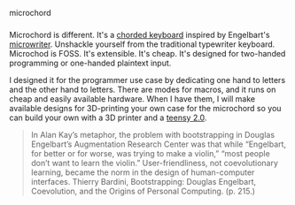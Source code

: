 microchord
###

Microchord is different. It's a [chorded keyboard][1] inspired by Engelbart's
[microwriter][2]. Unshackle yourself from the traditional typewriter keyboard.
Microchod is FOSS. It's extensible. It's cheap. It's designed for two-handed
programming or one-handed plaintext input.

[1]: (http://en.wikipedia.org/wiki/Chorded_keyboard)
[2]: (http://en.wikipedia.org/wiki/Microwriter)

I designed it for the programmer use case by dedicating one hand to letters and
the other hand to letters. There are modes for macros, and it runs on cheap and
easily available hardware. When I have them, I will make available designs for
3D-printing your own case for the microchord so you can build your own with a
3D printer and a [teensy 2.0][3].

[3]: (https://www.pjrc.com/store/teensy.html)

> In Alan Kay’s metaphor, the problem with bootstrapping in Douglas Engelbart’s
> Augmentation Research Center was that while “Engelbart, for better or for
> worse, was trying to make a violin,” “most people don’t want to learn the
> violin.” User-friendliness, not coevolutionary learning, became the norm in
> the design of human-computer interfaces.
Thierry Bardini, Bootstrapping: Douglas Engelbart, Coevolution, and the Origins
of Personal Computing. (p. 215.)
